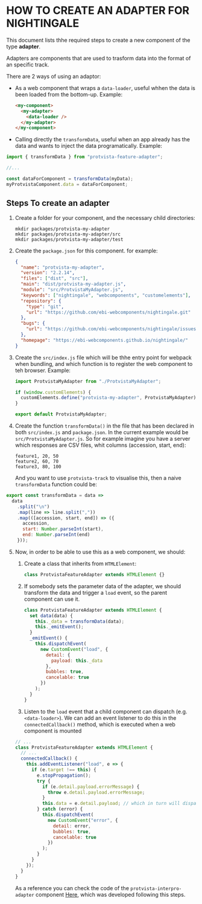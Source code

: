 # HOW TO CREATE AN ADAPTER FOR NIGHTINGALE

This document lists thhe required steps to create a new component of the type **adapter**.

Adapters are components that are used to trasform data into the format of an specific track.

There are 2 ways of using an adaptor:

- As a web component that wraps a `data-loader`, useful whhen the data is been loaded from the bottom-up. Example:
  ```html
  <my-component>
    <my-adapter>
      <data-loader />
    </my-adapter>
  </my-component>
  ```
- Calling directly the `transformData`, useful when an app already has the data and wants to inject the data programatically. Example:

```javascript
import { transformData } from "protvista-feature-adapter";

//...

const dataForComponent = transformData(myData);
myProtvistaComponent.data = dataForComponent;
```

## Steps To create an adapter

1. Create a folder for your component, and the necessary child directories:
   ```
   mkdir packages/protvista-my-adapter
   mkdir packages/protvista-my-adapter/src
   mkdir packages/protvista-my-adapter/test
   ```
2. Create the `package.json` for this component. for example:

   ```json
   {
     "name": "protvista-my-adapter",
     "version": "2.2.14",
     "files": ["dist", "src"],
     "main": "dist/protvista-my-adapter.js",
     "module": "src/ProtvistaMyAdapter.js",
     "keywords": ["nightingale", "webcomponents", "customelements"],
     "repository": {
       "type": "git",
       "url": "https://github.com/ebi-webcomponents/nightingale.git"
     },
     "bugs": {
       "url": "https://github.com/ebi-webcomponents/nightingale/issues"
     },
     "homepage": "https://ebi-webcomponents.github.io/nightingale/"
   }
   ```

3. Create the `src/index.js` file which will be thhe entry point for webpack when bundling, and which function is to register the web component to teh browser. Example:

   ```javascript
   import ProtvistaMyAdapter from "./ProtvistaMyAdapter";

   if (window.customElements) {
     customElements.define("protvista-my-adapter", ProtvistaMyAdapter);
   }

   export default ProtvistaMyAdapter;
   ```

4. Create the function `transformData()` in the file that has been declared in both `src/index.js` and `package.json`. In the current example would be `src/ProtvistaMyAdapter.js`. So for example imagine you have a server which responses are CSV files, whit columns (accession, start, end):
   ```csv
   feature1, 20, 50
   feature2, 60, 70
   feature3, 80, 100
   ```
   And you want to use `protvista-track` to visualise this, then a naive `transformData` function could be:

```javascript
export const transformData = data =>
  data
    .split("\n")
    .map(line => line.split(","))
    .map(([accession, start, end]) => ({
      accession,
      start: Number.parseInt(start),
      end: Number.parseInt(end)
    }));
```

5. Now, in order to be able to use this as a web component, we should:

   1. Create a class that inherits from `HTMLElement`:

      ```javascript
      class ProtvistaFeatureAdapter extends HTMLElement {}
      ```

   2. If somebody sets the parameter data of the adapter, we should transform the data and trigger a `load` event, so the parent component can use it.
      ```javascript
      class ProtvistaFeatureAdapter extends HTMLElement {
        set data(data) {
          this._data = transformData(data);
          this._emitEvent();
        }
        _emitEvent() {
          this.dispatchEvent(
            new CustomEvent("load", {
              detail: {
                payload: this._data
              },
              bubbles: true,
              cancelable: true
            })
          );
        }
      }
      ```
   3. Listen to the `load` event that a child component can dispatch (e.g. `<data-loader>`). We can add an event listener to do this in the `connectedCallback()` method, which is executed when a web component is mounted

   ```javascript
   // ...
   class ProtvistaFeatureAdapter extends HTMLElement {
     // ...
     connectedCallback() {
       this.addEventListener("load", e => {
         if (e.target !== this) {
           e.stopPropagation();
           try {
             if (e.detail.payload.errorMessage) {
               throw e.detail.payload.errorMessage;
             }
             this.data = e.detail.payload; // which in turn will dispatch the event.
           } catch (error) {
             this.dispatchEvent(
               new CustomEvent("error", {
                 detail: error,
                 bubbles: true,
                 cancelable: true
               })
             );
           }
         }
       });
     }
   }
   ```

   As a reference you can check the code of the `protvista-interpro-adapter` component [Here](https://github.com/ebi-webcomponents/nightingale/tree/master/packages/protvista-interpro-adapter), which was developed following this steps.
